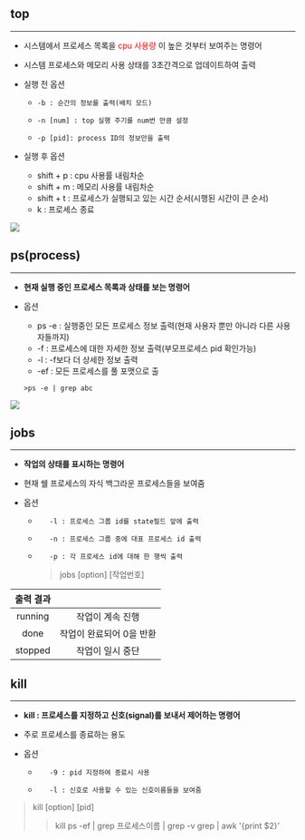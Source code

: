 ## **top**
---
* 시스템에서 프로세스 목록을 <span style="color:red">cpu 사용량</span> 이 높은 것부터 보여주는 명령어
* 시스템 프로세스와 메모리 사용 상태를 3초간격으로 업데이트하여 출력

* 실행 전 옵션
  *     -b : 순간의 정보를 출력(배치 모드)
  *     -n [num] : top 실행 주기를 num번 만큼 설정
  *     -p [pid]: process ID의 정보만을 출력
 
* 실행 후 옵션
  *  shift + p : cpu 사용률 내림차순
  *  shift + m : 메모리 사용률 내림차순
  *  shift + t : 프로세스가 실행되고 있는 시간 순서(시행된 시간이 큰 순서)
  *  k : 프로세스 종료

<img src="https://t1.daumcdn.net/cfile/tistory/99285B3F5B14C72B1E">

## **ps(process)**
---
* **현재 실행 중인 프로세스 목록과 상태를 보는 명령어**

* 옵션
  * ps -e : 실행중인 모든 프로세스 정보 출력(현재 사용자 뿐만 아니라 다른 사용자들까지)
  *    -f : 프로세스에 대한 자세한 정보 출력(부모프로세스 pid 확인가능)
  *    -l : -f보다 더 상세한 정보 출력
  *    -ef : 모든 프로세스를 풀 포맷으로 출

      >ps -e | grep abc

<img src="https://search.pstatic.net/common/?src=http%3A%2F%2Fcafefiles.naver.net%2FMjAyMDAzMTZfMTkw%2FMDAxNTg0MzE2Nzc5MTg4.YN2FwvuzTyJ5BZlikCUndSsmTmkKvrq1dy615VM0S3og.vtZr0oBdu28NwNbUBsekGfGDH4qD1Cx0qWI-65yixFwg.PNG%2Fps.PNG&type=sc960_832">

## **jobs**
---
* **작업의 상태를 표시하는 명령어**
* 현재 쉘 프로세스의 자식 백그라운 프로세스들을 보여줌

* 옵션
  *        -l : 프로세스 그룹 id를 state필드 앞에 출력
  *        -n : 프로세스 그룹 중에 대표 프로세스 id 출력
  *        -p : 각 프로세스 id에 대해 한 행씩 출력

      > jobs [option] [작업번호]

|출력 결과| |
|:---:|:---:|
|running|작업이 계속 진행|
|done|작업이 완료되어 0을 반환|
|stopped|작업이 일시 중단|


## **kill**
---
* **kill  : 프로세스를 지정하고 신호(signal)를 보내서 제어하는 명령어**
* 주로 프로세스를 종료하는 용도

* 옵션
  *        -9 : pid 지정하여 종료시 사용
  *        -l : 신호로 사용할 수 있는 신호이름들을 보여줌

> kill [option] [pid]
>> kill ps -ef | grep 프로세스이름 | grep -v grep | awk '{print $2}’






